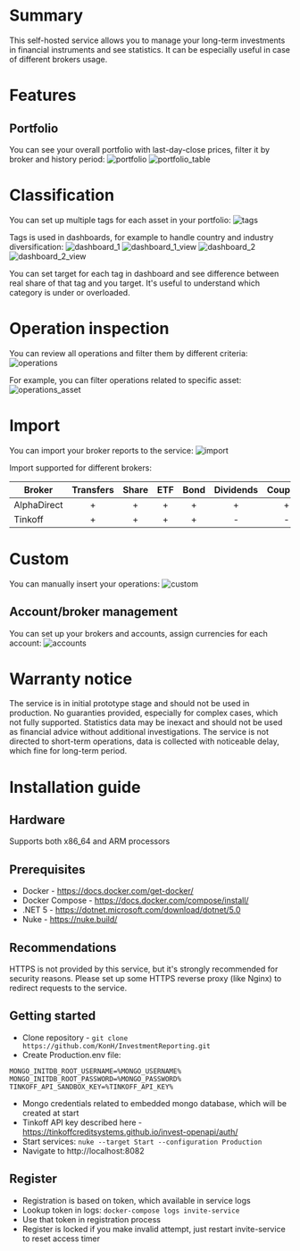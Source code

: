 # Summary

This self-hosted service allows you to manage your long-term investments in financial instruments and see statistics. It can be especially useful in case of different brokers usage.  

# Features

## Portfolio

You can see your overall portfolio with last-day-close prices, filter it by broker and history period:
![portfolio](Docs/Screenshots/portfolio.png)
![portfolio_table](Docs/Screenshots/portfolio_table.png)

# Classification

You can set up multiple tags for each asset in your portfolio:
![tags](Docs/Screenshots/tags.png)

Tags is used in dashboards, for example to handle country and industry diversification:
![dashboard_1](Docs/Screenshots/dashboard_1.png)
![dashboard_1_view](Docs/Screenshots/dashboard_1_view.png)
![dashboard_2](Docs/Screenshots/dashboard_2.png)
![dashboard_2_view](Docs/Screenshots/dashboard_2_view.png)

You can set target for each tag in dashboard and see difference between real share of that tag and you target.
It's useful to understand which category is under or overloaded.

# Operation inspection

You can review all operations and filter them by different criteria: 
![operations](Docs/Screenshots/operations.png)

For example, you can filter operations related to specific asset:
![operations_asset](Docs/Screenshots/operations_asset.png)

# Import

You can import your broker reports to the service:
![import](Docs/Screenshots/import.png)

Import supported for different brokers:

| Broker      | Transfers | Share | ETF | Bond | Dividends | Coupons |
|-------------|:---------:|:-----:|:---:|:----:|:---------:|:-------:|
| AlphaDirect | +         | +     | +   | +    | +         | +       |
| Tinkoff     | +         | +     | +   | +    | -         | -       |

# Custom

You can manually insert your operations:
![custom](Docs/Screenshots/custom.png)

## Account/broker management

You can set up your brokers and accounts, assign currencies for each account: 
![accounts](Docs/Screenshots/accounts.png)

# Warranty notice

The service is in initial prototype stage and should not be used in production.
No guaranties provided, especially for complex cases, which not fully supported.
Statistics data may be inexact and should not be used as financial advice without additional investigations.
The service is not directed to short-term operations, data is collected with noticeable delay, which fine for long-term period.

# Installation guide

## Hardware

Supports both x86_64 and ARM processors

## Prerequisites

- Docker - https://docs.docker.com/get-docker/
- Docker Compose - https://docs.docker.com/compose/install/
- .NET 5 - https://dotnet.microsoft.com/download/dotnet/5.0
- Nuke - https://nuke.build/

## Recommendations

HTTPS is not provided by this service, but it's strongly recommended for security reasons. Please set up some HTTPS reverse proxy (like Nginx) to redirect requests to the service.

## Getting started

- Clone repository - `git clone https://github.com/KonH/InvestmentReporting.git`
- Create Production.env file:
```
MONGO_INITDB_ROOT_USERNAME=%MONGO_USERNAME%
MONGO_INITDB_ROOT_PASSWORD=%MONGO_PASSWORD%
TINKOFF_API_SANDBOX_KEY=%TINKOFF_API_KEY%
```
- Mongo credentials related to embedded mongo database, which will be created at start
- Tinkoff API key described here - https://tinkoffcreditsystems.github.io/invest-openapi/auth/ 
- Start services: `nuke --target Start --configuration Production`
- Navigate to http://localhost:8082

## Register

- Registration is based on token, which available in service logs 
- Lookup token in logs: `docker-compose logs invite-service` 
- Use that token in registration process
- Register is locked if you make invalid attempt, just restart invite-service to reset access timer